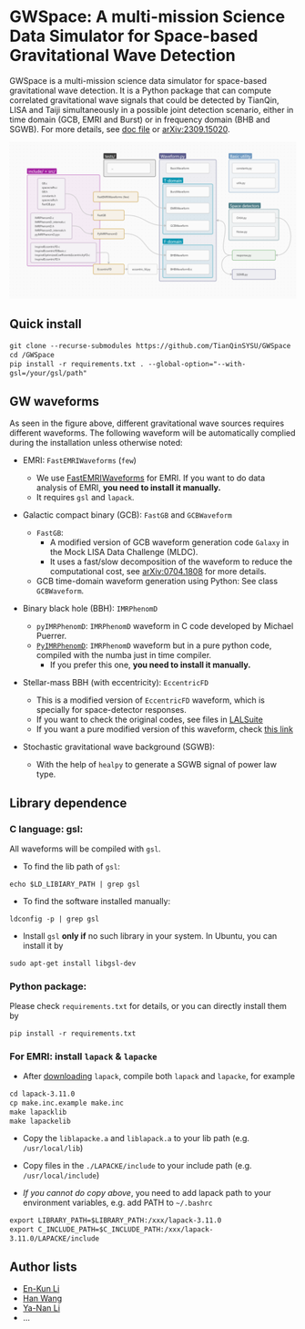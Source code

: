 # GWSpace: A multi-mission Science Data Simulator for Space-based Gravitational Wave Detection

GWSpace is a multi-mission science data simulator for space-based gravitational wave detection.
It is a Python package that can compute correlated gravitational wave signals that could be detected by TianQin, LISA and Taiji simultaneously in a possible joint detection scenario,
either in time domain (GCB, EMRI and Burst) or in frequency domain (BHB and SGWB).
For more details, see [doc file](./docs/GWSpace.pdf) or [arXiv:2309.15020](https://arxiv.org/abs/2309.15020).

![gwspace-structure](./docs/gwspace-structure.png?raw=true "gwspace-structure")


## Quick install

```shell
git clone --recurse-submodules https://github.com/TianQinSYSU/GWSpace
cd /GWSpace
pip install -r requirements.txt . --global-option="--with-gsl=/your/gsl/path"
```


## GW waveforms

As seen in the figure above, different gravitational wave sources requires different waveforms.
The following waveform will be automatically complied during the installation unless otherwise noted:

- EMRI: `FastEMRIWaveforms` (`few`)

  - We use [FastEMRIWaveforms](https://github.com/BlackHolePerturbationToolkit/FastEMRIWaveforms) for EMRI. If you want to do data analysis of EMRI, **you need to install it manually.**
  - It requires `gsl` and `lapack`.

- Galactic compact binary (GCB): `FastGB` and `GCBWaveform`

  - `FastGB`:
    - A modified version of GCB waveform generation code `Galaxy` in the Mock LISA Data Challenge (MLDC).
    - It uses a fast/slow decomposition of the waveform to reduce the computational cost, see [arXiv:0704.1808](https://arxiv.org/abs/0704.1808) for more details.
  - GCB time-domain waveform generation using Python: See class `GCBWaveform`.

- Binary black hole (BBH): `IMRPhenomD`

  - `pyIMRPhenomD`: `IMRPhenomD` waveform in C code developed by Michael Puerrer.
  - [`PyIMRPhenomD`](https://github.com/XGI-MSU/PyIMRPhenomD): `IMRPhenomD` waveform but in a pure python code, compiled with the numba just in time compiler.
    - If you prefer this one, **you need to install it manually.**

- Stellar-mass BBH (with eccentricity): `EccentricFD`

  - This is a modified version of `EccentricFD` waveform, which is specially for space-detector responses.
  - If you want to check the original codes, see files in [LALSuite](https://github.com/lscsoft/lalsuite/tree/master/lalsimulation/lib)
  - If you want a pure modified version of this waveform, check [this link](https://github.com/HumphreyWang/pyEccentricFD)

- Stochastic gravitational wave background (SGWB):

  - With the help of `healpy` to generate a SGWB signal of power law type.


## Library dependence

### C language: gsl:

All waveforms will be compiled with `gsl`.

- To find the lib path of `gsl`:
```shell
echo $LD_LIBIARY_PATH | grep gsl
```

- To find the software installed manually:
```shell
ldconfig -p | grep gsl
```

- Install `gsl` **only if** no such library in your system. In Ubuntu, you can install it by
```shell
sudo apt-get install libgsl-dev
```

### Python package:

Please check `requirements.txt` for details, or you can directly install them by
```shell
pip install -r requirements.txt
```

### For EMRI: install `lapack` & `lapacke`

- After [downloading](https://www.netlib.org/lapack/) `lapack`, compile both `lapack` and `lapacke`, for example
```shell
cd lapack-3.11.0
cp make.inc.example make.inc
make lapacklib
make lapackelib
```

- Copy the `liblapacke.a` and `liblapack.a` to your lib path (e.g. `/usr/local/lib`)
- Copy files in the `./LAPACKE/include` to your include path (e.g. `/usr/local/include`)

- *If you cannot do copy above*, you need to add lapack path to your environment variables, e.g. add PATH to `~/.bashrc`
```shell
export LIBRARY_PATH=$LIBRARY_PATH:/xxx/lapack-3.11.0
export C_INCLUDE_PATH=$C_INCLUDE_PATH:/xxx/lapack-3.11.0/LAPACKE/include
```

## Author lists

- [En-Kun Li](https://github.com/ekli-sysu)
- [Han Wang](https://github.com/HumphreyWang)
- [Ya-Nan Li](https://github.com/liyn55)
- ...
